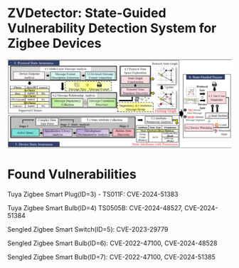 # ZVDetector: State-Guided Vulnerability Detection System for Zigbee Devices

![image](https://github.com/ZVDetector/ZVDetector/blob/master/arch.png)


# Found Vulnerabilities

Tuya Zigbee Smart Plug(ID=3) - TS011F: CVE-2024-51383

Tuya Zigbee Smart Bulb(ID=4) TS0505B: CVE-2024-48527, CVE-2024-51384

Sengled Zigbee Smart Switch(ID=5): CVE-2023-29779

Sengled Zigbee Smart Bulb(ID=6): CVE-2022-47100, CVE-2024-48528

Sengled Zigbee Smart Bulb(ID=7): CVE-2022-47100, CVE-2024-51385
